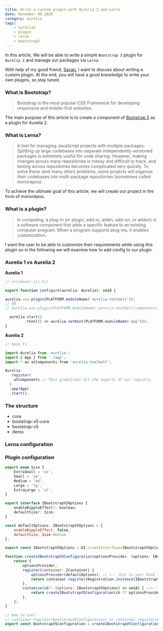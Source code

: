 ```yaml
---
title: Write a custom plugin with Aurelia 2 and Lerna
date: November 09 2020
category: aurelia
tags:
    - aurelia2
    - plugin
    - lerna
    - bootstrap5
---
```


In this article, We will be able to write a simple `Bootstrap 5` plugin for `Aurelia 2` and manage our packages via `Lerna`.

<!-- more -->

With help of my good friend, [Sayan](https://github.com/Sayan751), I want to discuss about writing a custom plugin. At the end, you will have a good knowledge to write your own plugins, so stay tuned.

### What is Bootstrap?

> Bootstrap is the most popular CSS Framework for developing responsive and mobile-first websites.

The main purpose of this article is to create a component of [Bootstrap 5](https://v5.getbootstrap.com/) as a plugin for Aurelia 2.

### What is Lerna?

> A tool for managing JavaScript projects with multiple packages.
> Splitting up large codebases into separate independently versioned packages is extremely useful for code sharing. However, making changes across many repositories is messy and difficult to track, and testing across repositories becomes complicated very quickly.
> To solve these (and many other) problems, some projects will organize their codebases into multi-package repositories (sometimes called monorepos).

To achieve the ultimate goal of this article, we will create our project in the form of monorepos.

### What is a plugin?

> In computing, a plug-in (or plugin, add-in, addin, add-on, or addon) is a software component that adds a specific feature to an existing computer program. When a program supports plug-ins, it enables customization.

I want the user to be able to customize their requirements while using this plugin so in the following we will examine how to add config to our plugin.

### Aurelia 1 vs Aurelia 2

**Aurelia 1**

```js
// src/main(.js|.ts)

export function configure(aurelia: Aurelia): void {

aurelia.use.plugin(PLATFORM.moduleName('aurelia-toolbelt'));
// OR
// aurelia.use.plugin(PLATFORM.moduleName('aurelia-toolbelt/components/bootstrap/button'));

  aurelia.start()
         .then(() => aurelia.setRoot(PLATFORM.moduleName('app')));
}
```

**Aurelia 2**

```js
// main.ts

import Aurelia from 'aurelia';
import { App } from './app';
import * as atComponents from 'aurelia-toolbelt';

Aurelia
  .register(
    atComponents // This globalizes all the exports of our registry.
  )
  .app(App)
  .start();
```

### The structure

* core
* bootstrap-v5-core
* bootstrap-v5
* demo

### Lerna configuration

### Plugin configuration

```js
export enum Size {
    ExtraSmall = 'xs',
    Small = 'sm',
    Medium = 'md',
    Large = 'lg',
    ExtraLarge = 'xl',
}

export interface IBootstrapV5Options {
    enableRippleEffect?: boolean;
    defaultSize?: Size;
}

const defaultOptions: IBootstrapV5Options = {
    enableRippleEffect: false,
    defaultSize: Size.Medium
};

export const IBootstrapV5Options = DI.createInterface<IBootstrapV5Options>('IBootstrapV5Options').noDefault();

function createIBootstrapV5Configuration(optionsProvider: (options: IBootstrapV5Options) => void) {
    return {
        optionsProvider,
        register(container: IContainer) {
            optionsProvider(defaultOptions); // <-- this is your hook to add the customizations 
            return container.register(Registration.instance(IBootstrapV5Options, defaultOptions))
        },
        customize(cb?: (options: IBootstrapV5Options) => void) { //<-- provide delgate to the users so that they can mutate the provided (via the cb arg) options object
            return createIBootstrapV5Configuration(cb ?? optionsProvider);
        },
    };
}

// How to use?
// container.register(BootstrapV5Configuration) or container.register(BootstrapV5Configuration.customize((options) => { options.enableRippleEffect = true; })).
export const BootstrapV5Configuration = createIBootstrapV5Configuration(() => { /* This is noop, as by default you don't make any change to the default options. */ });

```